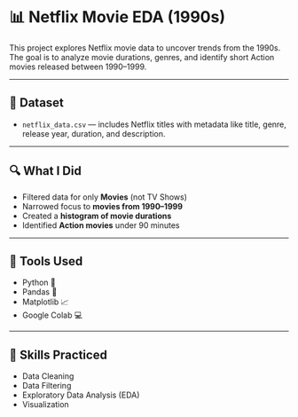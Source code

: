 
# 📊 Netflix Movie EDA (1990s)

This project explores Netflix movie data to uncover trends from the 1990s.  
The goal is to analyze movie durations, genres, and identify short Action movies released between 1990–1999.

---

## 📁 Dataset

- `netflix_data.csv` — includes Netflix titles with metadata like title, genre, release year, duration, and description.

---

## 🔍 What I Did

- Filtered data for only **Movies** (not TV Shows)
- Narrowed focus to **movies from 1990–1999**
- Created a **histogram of movie durations**
- Identified **Action movies** under 90 minutes

---

## 🧰 Tools Used

- Python 🐍
- Pandas 🐼
- Matplotlib 📈
- Google Colab 💻

---

## 📌 Skills Practiced

- Data Cleaning
- Data Filtering
- Exploratory Data Analysis (EDA)
- Visualization
